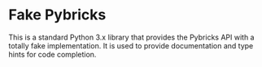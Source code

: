 Fake Pybricks
=============

This is a standard Python 3.x library that provides the Pybricks API with a
totally fake implementation. It is used to provide documentation and type
hints for code completion.

